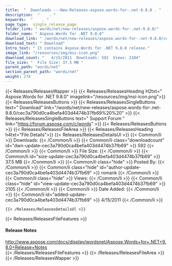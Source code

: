 ```yaml
---
title:  "  Downloads ---New-Releases-aspose.words-for-.net-9.8.0 . " 
description:  "    . " 
keywords:  "    . " 
page_type:  single_release_page
folder_link: " words/net/new-releases/aspose.words-for-.net-9.8.0/"
folder_name: " Aspose.Words for .NET 9.8.0"
download_link: " /words/net/new-releases/aspose.words-for-.net-9.8.0/cec3a790d0ca4befa403d4474b37fb69"
download_text: " Download"
Intro_text: " It contains Aspose.Words for .NET 9.8.0 release."
image_link: "/resources/img/msi-icon.png"
download_count: "   4/15/2011  Downloads: 592  Views: 2104"
file_size: "  File Size: 37.5 MB "
parent_path: "words/net"
section_parent_path: "words/net"
weight: 278 
---
```


{{< Releases/ReleasesWapper >}}
  {{< Releases/ReleasesHeading H2txt=" Aspose.Words for .NET 9.8.0" imagelink="/resources/img/msi-icon.png">}}
  {{< Releases/ReleasesButtons >}}
    {{< Releases/ReleasesSingleButtons text=" Download" link="/words/net/new-releases/aspose.words-for-.net-9.8.0/cec3a790d0ca4befa403d4474b37fb69%20%20" >}}
    {{< Releases/ReleasesSingleButtons text=" Support Forum " link="https://forum.aspose.com/c/words" >}}
  {{< Releases/ReleasesButtons >}}
  {{< Releases/ReleasesFileArea >}}
    {{< Releases/ReleasesHeading h4txt="File Details">}}
    {{< Releases/ReleasesDetailsUl >}}
            {{< Common/li  >}} Downloads: {{< /Common/li >}} 
      {{< Common/li class="downloadcount" id="dwn-update-cec3a790d0ca4befa403d4474b37fb69" >}} 592 {{< /Common/li >}} 
      {{< Common/li  >}} File Size: {{< /Common/li >}} 
      {{< Common/li id="size-update-cec3a790d0ca4befa403d4474b37fb69" >}} 37.5 MB {{< /Common/li >}} 
      {{< Common/li  class="hide" >}} Posted By: {{< /Common/li >}} 
      {{< Common/li class="hide" id="author-update-cec3a790d0ca4befa403d4474b37fb69" >}} romank {{< /Common/li >}} 
      {{< Common/li class="hide"  >}} Views: {{< /Common/li >}} 
      {{< Common/li class="hide" id="view-update-cec3a790d0ca4befa403d4474b37fb69" >}} 2105 {{< /Common/li >}} 
      {{< Common/li  >}} Date Added: {{< /Common/li >}} 
      {{< Common/li id="added-update-cec3a790d0ca4befa403d4474b37fb69" >}} 4/15/2011 {{< /Common/li >}} 

    {{< /Releases/ReleasesDetailsUl >}}

  {{< Releases/ReleasesFileFeatures >}}
      <h4>Release Notes</h4><div><a href="http://www.aspose.com/docs/display/wordsnet/Aspose.Words+for+.NET+9.8.0+Release+Notes">http://www.aspose.com/docs/display/wordsnet/Aspose.Words+for+.NET+9.8.0+Release+Notes</a></div>
  {{< /Releases/ReleasesFileFeatures >}}
 {{< /Releases/ReleasesFileArea >}}
{{< /Releases/ReleasesWapper >}}


